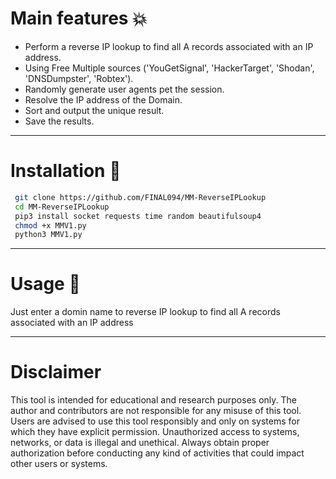 # Main features :boom: 
-  Perform a reverse IP lookup to find all A records associated with an IP address.
-  Using Free Multiple sources ('YouGetSignal', 'HackerTarget', 'Shodan', 'DNSDumpster', 'Robtex').
-  Randomly generate user agents pet the session.
-  Resolve the IP address of the Domain.
-  Sort and output the unique result.
-  Save the results.
-------------------------------------

# Installation :hammer:

```bash
 git clone https://github.com/FINAL094/MM-ReverseIPLookup
 cd MM-ReverseIPLookup
 pip3 install socket requests time random beautifulsoup4
 chmod +x MMV1.py
 python3 MMV1.py
```
-------------------------------------

# Usage :wrench:
Just enter a domin name to reverse IP lookup to find all A records associated with an IP address

-------------------------------------
# Disclaimer

This tool is intended for educational and research purposes only. The author and contributors are not responsible for any misuse of this tool. Users are advised to use this tool responsibly and only on systems for which they have explicit permission. Unauthorized access to systems, networks, or data is illegal and unethical. Always obtain proper authorization before conducting any kind of activities that could impact other users or systems.

